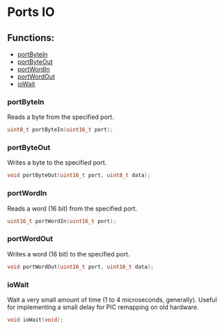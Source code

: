 # Ports IO

## Functions:

- [portByteIn](#portbytein)
- [portByteOut](#portbyteout)
- [portWordIn](#portwordin)
- [portWordOut](#portwordout)
- [ioWait](#iowait)

### portByteIn

Reads a byte from the specified port.
```c
uint8_t portByteIn(uint16_t port);
```

### portByteOut

Writes a byte to the specified port.
```c
void portByteOut(uint16_t port, uint8_t data);
```

### portWordIn

Reads a word (16 bit) from the specified port.
```c
uint16_t portWordIn(uint16_t port);
```

### portWordOut

Writes a word (16 bit) to the specified port.
```c
void portWordOut(uint16_t port, uint16_t data);
```

### ioWait
Wait a very small amount of time (1 to 4 microseconds, generally). Useful for implementing a small delay for PIC remapping on old hardware.

```c
void ioWait(void);
```





